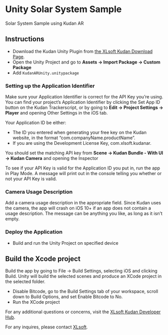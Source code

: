 # Unity Solar System Sample

Solar System Sample using Kudan AR

## Instructions

- Download the Kudan Unity Plugin from [the XLsoft Kudan Download Page](https://www.xlsoft.com/en/products/kudan/download.html?utm_source=external&utm_medium=github&utm_campaign=xlsoft_Unity-Solar-System-Sample).
- Open the Unity Project and go to **Assets -> Import Package -> Custom Package**
- Add `KudanARUnity.unitypackage`

### Setting up the Application Identifier

Make sure your Application Identifier is correct for the API Key you’re using. You can find your project’s Application Identifier by clicking the Set App ID button on the Kudan Trackerscript, or by going to **Edit -> Project Settings -> Player** and opening Other Settings in the iOS tab.

Your Application ID be either:

- The ID you entered when generating your free key on the Kudan website, in the format “com.companyName.productName”.
- If you are using the Development License Key, com.xlsoft.kudanar.

You should set the matching API key from **Scene -> Kudan Bundle - With UI -> Kudan Camera** and opening the Inspector

To see if your API Key is valid for the Application ID you put in, run the app in Play Mode. A message will print out in the console telling you whether or not your API Key is valid.

### Camera Usage Description

Add a camera usage description in the appropriate field. Since Kudan uses the camera, the app will crash on iOS 10+ if an app does not contain a usage description. The message can be anything you like, as long as it isn’t empty.

### Deploy the Application

- Build and run the Unity Project on specified device

## Build the Xcode project

Build the app by going to File -> Build Settings, selecting iOS and clicking Build. Unity will build the selected scenes and produce an XCode project in the selected folder.

- Disable Bitcode, go to the Build Settings tab of your workspace, scroll down to Build Options, and set Enable Bitcode to No.
- Run the XCode project

For any additional questions or concerns, visit the [XLsoft Kudan Developer Hub](https://www.xlsoft.com/doc/kudan/?utm_source=external&utm_medium=github&utm_campaign=xlsoft_Unity-Solar-System-Sample).

For any inquires, please contact [XLsoft](https://www.xlsoft.com/en/services/xl_form.html?option2=Kudan&utm_source=external&utm_medium=github&utm_campaign=xlsoft_Unity-Solar-System-Sample).

